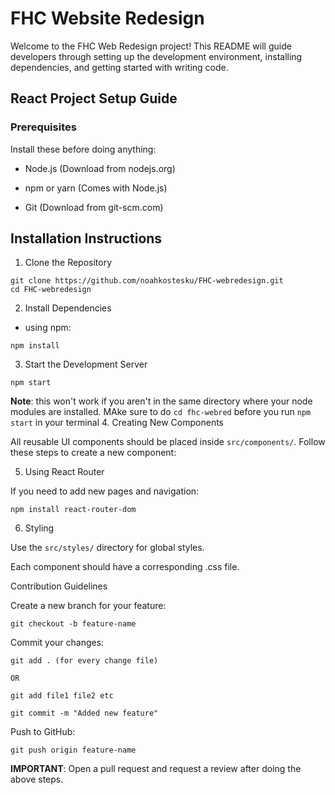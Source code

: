 # FHC Website Redesign

Welcome to the FHC Web Redesign project! This README will guide developers through setting up the development environment, installing dependencies, and getting started with writing code.

## React Project Setup Guide

### Prerequisites

Install these before doing anything:

- Node.js (Download from nodejs.org)

- npm or yarn (Comes with Node.js)

- Git (Download from git-scm.com)

## Installation Instructions


1. Clone the Repository
```
git clone https://github.com/noahkostesku/FHC-webredesign.git
cd FHC-webredesign
```
2. Install Dependencies
- using npm:
```
npm install
```
3. Start the Development Server
```
npm start
```
**Note**: this won't work if you aren't in the same directory where your node modules are installed. MAke sure to do `cd fhc-webred` before you run `npm start` in your terminal
4. Creating New Components

All reusable UI components should be placed inside `src/components/`. Follow these steps to create a new component:

5. Using React Router

If you need to add new pages and navigation:
```
npm install react-router-dom
```
6. Styling

Use the `src/styles/` directory for global styles.

Each component should have a corresponding .css file.

Contribution Guidelines

Create a new branch for your feature:
```
git checkout -b feature-name
```

Commit your changes:
```
git add . (for every change file)

OR

git add file1 file2 etc

git commit -m "Added new feature"
```

Push to GitHub:
```
git push origin feature-name
```

**IMPORTANT**: Open a pull request and request a review after doing the above steps.
